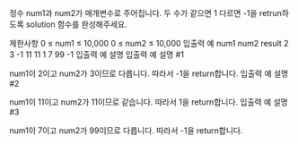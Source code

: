 정수 num1과 num2가 매개변수로 주어집니다. 두 수가 같으면 1 다르면 -1을 retrun하도록 solution 함수를 완성해주세요.

제한사항
0 ≤ num1 ≤ 10,000
0 ≤ num2 ≤ 10,000
입출력 예
num1	num2	result
2	3	-1
11	11	1
7	99	-1
입출력 예 설명
입출력 예 설명 #1

num1이 2이고 num2가 3이므로 다릅니다. 따라서 -1을 return합니다.
입출력 예 설명 #2

num1이 11이고 num2가 11이므로 같습니다. 따라서 1을 return합니다.
입출력 예 설명 #3

num1이 7이고 num2가 99이므로 다릅니다. 따라서 -1을 return합니다.